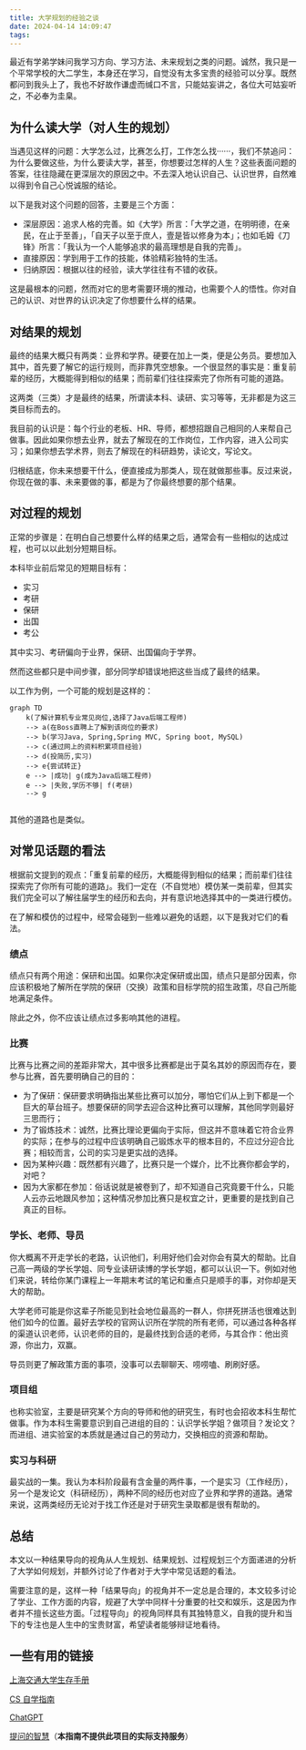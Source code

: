 ```yaml
---
title: 大学规划的经验之谈
date: 2024-04-14 14:09:47
tags:
---
```


最近有学弟学妹问我学习方向、学习方法、未来规划之类的问题。诚然，我只是一个平常学校的大二学生，本身还在学习，自觉没有太多宝贵的经验可以分享。既然都问到我头上了，我也不好故作谦虚而缄口不言，只能姑妄讲之，各位大可姑妄听之，不必奉为圭臬。

## 为什么读大学（对人生的规划）

当遇见这样的问题：大学怎么过，比赛怎么打，工作怎么找······，我们不禁追问：为什么要做这些，为什么要读大学，甚至，你想要过怎样的人生？这些表面问题的答案，往往隐藏在更深层次的原因之中。不去深入地认识自己、认识世界，自然难以得到令自己心悦诚服的结论。

<!--more-->

以下是我对这个问题的回答，主要是三个方面：

- 深层原因：追求人格的完善。如《大学》所言：「大学之道，在明明德，在亲民，在止于至善」，「自天子以至于庶人，壹是皆以修身为本」；也如毛姆《刀锋》所言：「我认为一个人能够追求的最高理想是自我的完善」。
- 直接原因：学到用于工作的技能，体验精彩独特的生活。
- 归纳原因：根据以往的经验，读大学往往有不错的收获。

这是最根本的问题，然而对它的思考需要环境的推动，也需要个人的悟性。你对自己的认识、对世界的认识决定了你想要什么样的结果。

## 对结果的规划

最终的结果大概只有两类：业界和学界。硬要在加上一类，便是公务员。要想加入其中，首先要了解它的运行规则，而非靠凭空想象。一个很显然的事实是：重复前辈的经历，大概能得到相似的结果；而前辈们往往探索完了你所有可能的道路。

这两类（三类）才是最终的结果，所谓读本科、读研、实习等等，无非都是为这三类目标而去的。

我目前的认识是：每个行业的老板、HR、导师，都想招跟自己相同的人来帮自己做事。因此如果你想去业界，就去了解现在的工作岗位，工作内容，进入公司实习；如果你想去学术界，则去了解现在的科研趋势，读论文，写论文。

归根结底，你未来想要干什么，便直接成为那类人，现在就做那些事。反过来说，你现在做的事、未来要做的事，都是为了你最终想要的那个结果。

## 对过程的规划

正常的步骤是：在明白自己想要什么样的结果之后，通常会有一些相似的达成过程，也可以以此划分短期目标。

本科毕业前后常见的短期目标有：

- 实习
- 考研
- 保研
- 出国
- 考公

其中实习、考研偏向于业界，保研、出国偏向于学界。

然而这些都只是中间步骤，部分同学却错误地把这些当成了最终的结果。

以工作为例，一个可能的规划是这样的：

```mermaid
graph TD
    k(了解计算机专业常见岗位,选择了Java后端工程师)
    --> a(在Boss直聘上了解到该岗位的要求)
    --> b(学习Java, Spring,Spring MVC, Spring boot, MySQL)
    --> c(通过网上的资料积累项目经验)
    --> d(投简历,实习)
    --> e{尝试转正}
    e --> |成功| g(成为Java后端工程师)
    e --> |失败,学历不够| f(考研) 
    --> g
    
```

其他的道路也是类似。

## 对常见话题的看法

根据前文提到的观点：「重复前辈的经历，大概能得到相似的结果；而前辈们往往探索完了你所有可能的道路」。我们一定在（不自觉地）模仿某一类前辈，但其实我们完全可以了解往届学生的经历和去向，并有意识地选择其中的一类进行模仿。

在了解和模仿的过程中，经常会碰到一些难以避免的话题，以下是我对它们的看法。

### 绩点

绩点只有两个用途：保研和出国。如果你决定保研或出国，绩点只是部分因素，你应该积极地了解所在学院的保研（交换）政策和目标学院的招生政策，尽自己所能地满足条件。

除此之外，你不应该让绩点过多影响其他的进程。

### 比赛

比赛与比赛之间的差距非常大，其中很多比赛都是出于莫名其妙的原因而存在，要参与比赛，首先要明确自己的目的：

- 为了保研：保研要求明确指出某些比赛可以加分，哪怕它们从上到下都是一个巨大的草台班子。想要保研的同学去迎合这种比赛可以理解，其他同学则最好三思而行；
- 为了锻炼技术：诚然，比赛比理论更偏向于实际，但这并不意味着它符合业界的实际；在参与的过程中应该明确自己锻炼水平的根本目的，不应过分迎合比赛；相较而言，公司的实习是更实战的选择。
- 因为某种兴趣：既然都有兴趣了，比赛只是一个媒介，比不比赛你都会学的，对吧？
- 因为大家都在参加：俗话说就是被卷到了，却不知道自己究竟要干什么，只能人云亦云地跟风参加；这种情况参加比赛只是权宜之计，更重要的是找到自己真正的目标。

### 学长、老师、导员

你大概离不开走学长的老路，认识他们，利用好他们会对你会有莫大的帮助。比自己高一两级的学长学姐、同专业读研读博的学长学姐，都可以认识一下。例如对他们来说，转给你某门课程上一年期末考试的笔记和重点只是顺手的事，对你却是天大的帮助。

大学老师可能是你这辈子所能见到社会地位最高的一群人，你拼死拼活也很难达到他们如今的位置。最好去学校的官网认识所在学院的所有老师，可以通过各种各样的渠道认识老师，认识老师的目的，是最终找到合适的老师，与其合作：他出资源，你出力，双赢。

导员则更了解政策方面的事项，没事可以去聊聊天、唠唠嗑、刷刷好感。

### 项目组

也称实验室，主要是研究某个方向的导师和他的研究生，有时也会招收本科生帮忙做事。作为本科生需要意识到自己进组的目的：认识学长学姐？做项目？发论文？而进组、进实验室的本质就是通过自己的劳动力，交换相应的资源和帮助。

### 实习与科研

最实战的一集。我认为本科阶段最有含金量的两件事，一个是实习（工作经历），另一个是发论文（科研经历），两种不同的经历也对应了业界和学界的道路。通常来说，这两类经历无论对于找工作还是对于研究生录取都是很有帮助的。

## 总结

本文以一种结果导向的视角从人生规划、结果规划、过程规划三个方面递进的分析了大学如何规划，并额外讨论了作者对于大学中常见话题的看法。

需要注意的是，这样一种「结果导向」的视角并不一定总是合理的，本文较多讨论了学业、工作方面的内容，规避了大学中同样十分重要的社交和娱乐，这是因为作者并不擅长这些方面。「过程导向」的视角同样具有其独特意义，自我的提升和当下的专注也是人生中的宝贵财富，希望读者能够辩证地看待。

## 一些有用的链接

[上海交通大学生存手册](https://survivesjtu.gitbook.io/survivesjtumanual)

[CS 自学指南](https://csdiy.wiki/)

[ChatGPT](https://chat.openai.com/)

[提问的智慧](https://github.com/ryanhanwu/How-To-Ask-Questions-The-Smart-Way/blob/main/README-zh_CN.md)（**本指南不提供此项目的实际支持服务**）